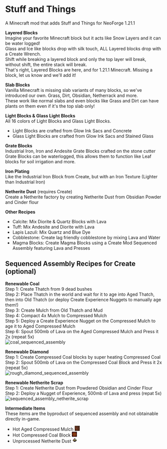 # Stuff and Things
A Minecraft mod that adds Stuff and Things for NeoForge 1.21.1  

**Layered Blocks**  
Imagine your favorite Minecraft block but it acts like Snow Layers and it can be water logged!  
Glass and Ice like blocks drop with silk touch, ALL Layered blocks drop with a Create Wrench.  
Shift while breaking a layered block and only the top layer will break, without shift, the entire stack will break.  
That's right, Layered Blocks are here, and for 1.21.1 Minecraft.  Missing a block, let us know and we'll add it!    

**Slab Blocks**  
Vanilla Minecraft is missing slab variants of many blocks, so we've introduced our own.  Grass, Dirt, Obsidian, Netherrack and more.  
These work like normal slabs and even blocks like Grass and Dirt can have plants on them even if it's the top slab only!  

**Light Blocks & Glass Light Blocks**  
All 16 colors of Light Blocks and Glass Light Blocks.  
- Light Blocks are crafted from Glow Ink Sacs and Concrete  
- Glass Light Blocks are crafted from Glow Ink Sacs and Stained Glass  

**Grate Blocks**  
Industrial Iron, Iron and Andesite Grate Blocks crafted on the stone cutter  
Grate Blocks can be waterlogged, this allows them to function like Leaf blocks for soil irrigation and more.  

**Iron Plating**  
Like the Industrial Iron Block from Create, but with an Iron Texture (Lighter than Industrial Iron)  

**Netherite Dust** (requires Create)  
Create a Netherite factory by creating Netherite Dust from Obsidian Powder and Cinder flour  

**Other Recipes**  
- Calcite: Mix Diorite & Quartz Blocks with Lava  
- Tuff: Mix Andesite and Diorite with Lava  
- Lapis Lazuli: Mix Quartz and Blue Dye  
- Cobblestone: Create lag friendly cobblestone by mixing Lava and Water  
- Magma Blocks: Create Magma Blocks using a Create Mod Sequenced Assembly featuring Lava and Presses  

## Sequenced Assembly Recipes for Create (optional)  
**Renewable Coal**  
Step 1: Create Thatch from 9 dead bushes  
Step 2: Place Thatch in the world and wait for it to age into Aged Thatch, then into Old Thatch (or deploy Create Experience Nuggets to manually age them!)  
Step 3: Create Mulch from Old Thatch and Mud  
Step 4: Compact 4x Mulch to Compressed Mulch  
Step 5: Deploy a Create Experience Nugget on the Compressed Mulch to age it to Aged Compressed Mulch  
Step 6: Spout 500mb of Lava on the Aged Compressed Mulch and Press it 2x (repeat 5x)  
![coal_sequenced_assembly](https://lithiumcraft.com/wp-content/uploads/2025/07/lh-s189.png)  

**Renewable Diamond**  
Step 1: Create Compressed Coal blocks by super heating Compressed Coal  
Step 2: Spout 500mb of Lava on the Compressed Coal Block and Press it 2x (repeat 5x)  
![rough_diamond_sequenced_assembly](https://lithiumcraft.com/wp-content/uploads/2025/07/lh-D543.png)  

**Renewable Netherite Scrap**  
Step 1: Create Netherite Dust from Powdered Obsidian and Cinder Flour    
Step 2: Deploy a Nugget of Experience, 500mb of Lava and press (repat 5x)  
![sequenced_assembly_netherite_scrap](https://lithiumcraft.com/wp-content/uploads/2025/07/lh-e5c3.png)  

**Intermediate Items**  
These items are the byproduct of sequenced assembly and not obtainable directly in-game.
- Hot Aged Compressed Mulch ![hot_aged_compressed_mulch_block.png](src/main/resources/assets/stuff_and_things/textures/block/mulch/hot_aged_compressed_mulch_block.png)  
- Hot Compressed Coal Block ![hot_compressed_coal_block.png](src/main/resources/assets/stuff_and_things/textures/block/coal/hot_compressed_coal_block.png)
- Unprocessed Netherite Dust ![unprocessed_netherite_dust.png](src/main/resources/assets/stuff_and_things/textures/item/unprocessed_netherite_dust.png)